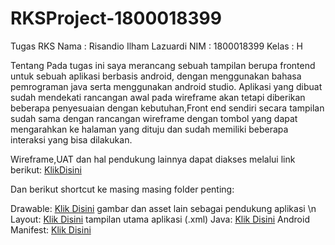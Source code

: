 # RKSProject-1800018399
 
Tugas RKS
Nama : Risandio Ilham Lazuardi
NIM : 1800018399
Kelas : H

Tentang 
Pada tugas ini saya merancang sebuah tampilan berupa frontend untuk sebuah aplikasi berbasis android, dengan menggunakan bahasa pemrograman java serta menggunakan android studio. Aplikasi yang dibuat sudah mendekati rancangan awal pada wireframe akan tetapi diberikan beberapa penyesuaian dengan kebutuhan,Front end sendiri secara tampilan sudah sama dengan rancangan wireframe dengan tombol yang dapat mengarahkan ke halaman yang dituju dan sudah memiliki beberapa interaksi yang bisa dilakukan.

Wireframe,UAT dan hal pendukung lainnya dapat diakses melalui link berikut: [KlikDisini](https://drive.google.com/drive/folders/1R0JmIGe5AGHQP46bPfxoFgifV8cyCJ_V?usp=sharing)

Dan berikut shortcut ke masing masing folder penting:

Drawable: [Klik Disini](https://github.com/Dia-Dio/RKSProject-1800018399/tree/main/app/src/main/res/drawable) gambar dan asset lain sebagai pendukung aplikasi \n
Layout: [Klik Disini](https://github.com/Dia-Dio/RKSProject-1800018399/tree/main/app/src/main/res/layout) tampilan utama aplikasi (.xml)
Java: [Klik Disini](https://github.com/Dia-Dio/RKSProject-1800018399/tree/main/app/src/main/java/com/example/rks)
Android Manifest: [Klik Disini](https://github.com/Dia-Dio/RKSProject-1800018399/tree/main/app/src/main)
